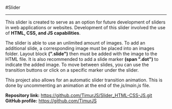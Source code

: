 #Slider
___

This slider is created to serve as an option for future development of sliders in web applications or websites. Development of this slider involved the use of __HTML, CSS, and JS capabilities__. 

The slider is able to use an unlimited amount of images. To add an additional slide, a corresponding image must be placed into an images folder. Layout block __(".slide")__ then must be added with the image to the HTML file. It is also recommended to add a slide marker __(span ".dot")__ to indicate the added image. To move between slides, you can use the transition buttons or click on a specific marker under the slider.

This project also allows for an automatic slider transition animation. This is done by uncommenting an animation at the end of the _js/main.js_ file.  

__Repository link:__ https://github.com/TimurJS/Slider_HTML-CSS-JS.git
__GitHub profile:__ https://github.com/TimurJS